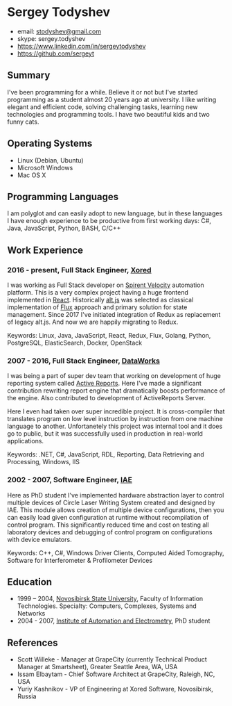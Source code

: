 # Sergey Todyshev
* email: stodyshev@gmail.com
* skype: sergey.todyshev
* https://www.linkedin.com/in/sergeytodyshev
* https://github.com/sergeyt

## Summary

I've been programming for a while. Believe it or not but I've started programming as a student
almost 20 years ago at university. I like writing elegant and efficient code, solving challenging tasks,
learning new technologies and programming tools. I have two beautiful kids and two funny cats.

## Operating Systems

* Linux (Debian, Ubuntu)
* Microsoft Windows
* Mac OS X

## Programming Languages

I am polyglot and can easily adopt to new language, but in these languages I have enough experience to be productive from first working days: C#, Java, JavaScript, Python, BASH, C/C++

## Work Experience

### 2016 - present, Full Stack Engineer, [Xored](http://www.xored.com/)

I was working as Full Stack developer on [Spirent Velocity](https://www.spirent.com/Products/velocity) automation platform. This is a very complex project having a huge frontend implemented in [React](https://reactjs.org/). Historically [alt.js](http://alt.js.org/) was selected as classical implementation of [Flux](https://facebook.github.io/flux/) approach and primary solution for state management. Since 2017 I've initiated integration of Redux as replacement of legacy alt.js. And now we are happily migrating to Redux.

Keywords: Linux, Java, JavaScript, React, Redux, Flux, Golang, Python, PostgreSQL, ElasticSearch, Docker, OpenStack

### 2007 - 2016, Full Stack Engineer, [DataWorks](http://dataworks.co/)

I was being a part of super dev team that working on development of huge reporting system called [Active Reports](https://www.grapecity.com/en/activereports). Here I've made a significant contribution rewriting report engine that dramatically boosts performance of the engine. Also contributed to development of ActiveReports Server.

Here I even had taken over super incredible project. It is cross-compiler that translates program on low level instruction by instruction from one machine language to another. Unfortanetely this project was internal tool and it does go to public, but it was successfully used in production in real-world applications.

Keywords: .NET, C#, JavaScript, RDL, Reporting, Data Retrieving and Processing, Windows, IIS

### 2002 - 2007, Software Engineer, [IAE](http://www.iae.nsk.su/index.php/en)

Here as PhD student I've implemented hardware abstraction layer to control multiple devices of Circle Laser Writing System created and designed by IAE. This module allows creation of multiple device configurations, then you can easily load given configuration at runtime without recompilation of control program. This significantly reduced time and cost on testing all laboratory devices and debugging of control program on configurations with device emulators.

Keywords: C++, C#, Windows Driver Clients, Computed Aided Tomography, Software for Interferometer & Profilometer Devices

## Education

* 1999 – 2004, [Novosibirsk State University](http://www.nsu.ru/exp/index.jz?lang=en), Faculty of Information Technologies. Specialty: Computers, Complexes, Systems and Networks
* 2004 - 2007, [Institute of Automation and Electrometry](http://www.iae.nsk.su/index.php/en), PhD student

## References

* Scott Willeke - Manager at GrapeCity (currently Technical Product Manager at Smartsheet), Greater Seattle Area, WA, USA
* Issam Elbaytam - Chief Software Architect at GrapeCity, Raleigh, NC, USA
* Yuriy Kashnikov - VP of Engineering at Xored Software, Novosibirsk, Russia
